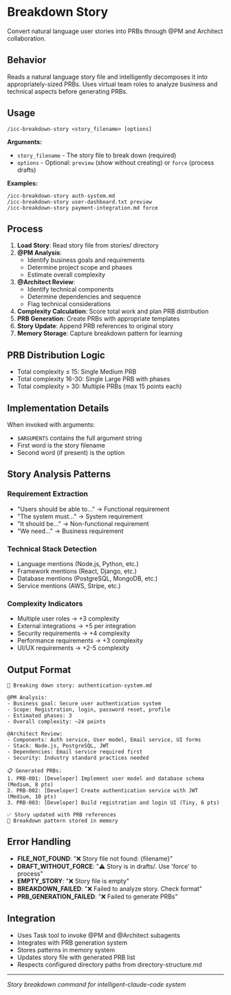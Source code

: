 # Breakdown Story

Convert natural language user stories into PRBs through @PM and Architect collaboration.

## Behavior
Reads a natural language story file and intelligently decomposes it into appropriately-sized PRBs. Uses virtual team roles to analyze business and technical aspects before generating PRBs.

## Usage
`/icc-breakdown-story <story_filename> [options]`

**Arguments:**
- `story_filename` - The story file to break down (required)
- `options` - Optional: `preview` (show without creating) or `force` (process drafts)

**Examples:**
```
/icc-breakdown-story auth-system.md
/icc-breakdown-story user-dashboard.txt preview
/icc-breakdown-story payment-integration.md force
```

## Process
1. **Load Story**: Read story file from stories/ directory
2. **@PM Analysis**: 
   - Identify business goals and requirements
   - Determine project scope and phases
   - Estimate overall complexity
3. **@Architect Review**:
   - Identify technical components
   - Determine dependencies and sequence
   - Flag technical considerations
4. **Complexity Calculation**: Score total work and plan PRB distribution
5. **PRB Generation**: Create PRBs with appropriate templates
6. **Story Update**: Append PRB references to original story
7. **Memory Storage**: Capture breakdown pattern for learning

## PRB Distribution Logic
- Total complexity ≤ 15: Single Medium PRB
- Total complexity 16-30: Single Large PRB with phases
- Total complexity > 30: Multiple PRBs (max 15 points each)

## Implementation Details
When invoked with arguments:
- `$ARGUMENTS` contains the full argument string
- First word is the story filename
- Second word (if present) is the option

## Story Analysis Patterns

### Requirement Extraction
- "Users should be able to..." → Functional requirement
- "The system must..." → System requirement  
- "It should be..." → Non-functional requirement
- "We need..." → Business requirement

### Technical Stack Detection
- Language mentions (Node.js, Python, etc.)
- Framework mentions (React, Django, etc.)
- Database mentions (PostgreSQL, MongoDB, etc.)
- Service mentions (AWS, Stripe, etc.)

### Complexity Indicators
- Multiple user roles → +3 complexity
- External integrations → +5 per integration
- Security requirements → +4 complexity
- Performance requirements → +3 complexity
- UI/UX requirements → +2-5 complexity

## Output Format
```
📖 Breaking down story: authentication-system.md

@PM Analysis:
- Business goal: Secure user authentication system
- Scope: Registration, login, password reset, profile
- Estimated phases: 3
- Overall complexity: ~24 points

@Architect Review:
- Components: Auth service, User model, Email service, UI forms
- Stack: Node.js, PostgreSQL, JWT
- Dependencies: Email service required first
- Security: Industry standard practices needed

📋 Generated PRBs:
1. PRB-001: [Developer] Implement user model and database schema (Medium, 8 pts)
2. PRB-002: [Developer] Create authentication service with JWT (Medium, 10 pts)
3. PRB-003: [Developer] Build registration and login UI (Tiny, 6 pts)

✅ Story updated with PRB references
💾 Breakdown pattern stored in memory
```

## Error Handling
- **FILE_NOT_FOUND**: "❌ Story file not found: {filename}"
- **DRAFT_WITHOUT_FORCE**: "⚠️ Story is in drafts/. Use 'force' to process"
- **EMPTY_STORY**: "❌ Story file is empty"
- **BREAKDOWN_FAILED**: "❌ Failed to analyze story. Check format"
- **PRB_GENERATION_FAILED**: "❌ Failed to generate PRBs"

## Integration
- Uses Task tool to invoke @PM and @Architect subagents
- Integrates with PRB generation system
- Stores patterns in memory system
- Updates story file with generated PRB list
- Respects configured directory paths from directory-structure.md

---
*Story breakdown command for intelligent-claude-code system*